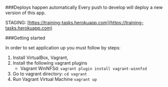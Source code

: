 ###Deploys happen automatically
Every push to develop will deploy a new version of this app.

STAGING: [https://training-tasks.herokuapp.com](https://training-tasks.herokuapp.com)

###Getting started

In order to set application up you must follow by steps:

1. Install VirtualBox, Vagrant,
2. Install the following vagrant plugins
    - Vagrant WinNFSd: `vagrant plugin install vagrant-winnfsd`
3. Go to vagrant directory: `cd vagrant`
4. Run Vagrant Virtual Machine `vagrant up`